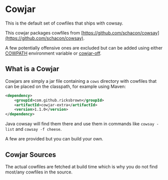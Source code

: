 # Cowjar

This is the default set of cowfiles that ships with cowsay.

This cowjar packages cowfiles from [https://github.com/schacon/cowsay](https://github.com/schacon/cowsay).

A few potentially offensive ones are excluded but can be added using either [COWPATH](https://linux.die.net/man/1/cowsay) environment variable or [cowjar-off](../cowjar-off).

## What is a Cowjar

Cowjars are simply a jar file containing a `cows` directory with cowfiles that can be placed on the classpath, for example using Maven:

```xml
<dependency>
	<groupId>com.github.ricksbrown</groupId>
	<artifactId>cowjar-extra</artifactId>
	<version>1.1.0</version>
</dependency>
```

Java cowsay will find them there and use them in commands like `cowsay -list` and `cowsay -f cheese`.

A few are provided but you can build your own.

## Cowjar Sources

The actual cowfiles are fetched at build time which is why you do not find most/any cowfiles in the source.
